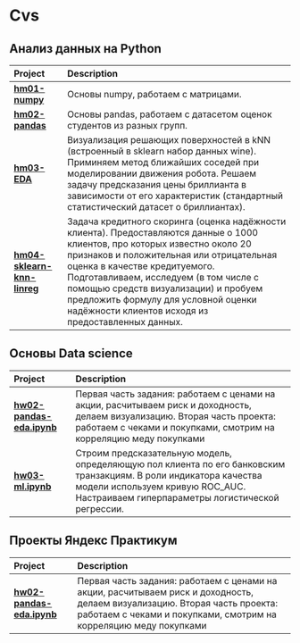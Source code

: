 # Cvs
## Анализ данных на Python
 Project | Description | 
| :-------| :-----------|
| [**hm01-numpy**](https://github.com/lvmoonshine/Cvs/blob/639792b22334a92a95a2f3c9a9b440699bedd86b/andan-fcs/hw01-numpy.ipynb) | Основы numpy, работаем с матрицами.|
| [**hm02-pandas**](https://github.com/lvmoonshine/Cvs/blob/639792b22334a92a95a2f3c9a9b440699bedd86b/andan-fcs/hw02_pandas.ipynb) |Основы pandas, работаем с датасетом оценок студентов из разных групп.|
| [**hm03-EDA**](https://github.com/lvmoonshine/Cvs/blob/639792b22334a92a95a2f3c9a9b440699bedd86b/andan-fcs/hw03-EDA.ipynb) |Визуализация решающих поверхностей в kNN (встроенный в sklearn набор данных wine). Приминяем метод ближайших соседей при моделировании движения робота. Решаем задачу предсказания цены бриллианта в зависимости от его характеристик (стандартный статистический датасет о бриллиантах).|
| [**hm04-sklearn-knn-linreg**](https://github.com/lvmoonshine/Cvs/blob/a538f5d2bb1b8a67b2f6322010457c629e9faa2e/andan-fcs/hw04-sklearn-knn-linreg.ipynb) |Задача кредитного скоринга (оценка надёжности клиента). Предоставляются данные о 1000 клиентов, про которых известно около 20 признаков и положительная или отрицательная оценка в качестве кредитуемого. Подготавливаем, исследуем (в том числе с помощью средств визуализации) и пробуем предложить формулу для условной оценки надёжности клиентов исходя из предоставленных данных.|
## Основы Data science 
Project | Description | 
| :-------| :-----------|
| [**hw02-pandas-eda.ipynb**](https://github.com/lvmoonshine/Cvs/blob/a538f5d2bb1b8a67b2f6322010457c629e9faa2e/andan-fes/hw02-pandas-eda.ipynb) |Первая часть задания: работаем с ценами на акции, расчитываем риск и доходность, делаем визуализацию. Вторая часть проекта: работаем с чеками и покупками, смотрим на корреляцию меду покупками |
| [**hw03-ml.ipynb**](https://github.com/lvmoonshine/Cvs/blob/fa127c2907b2f51e739b3ccf8a0d45167123c8b2/andan-fes/hw03-ml.ipynb) | Строим предсказательную модель, определяющую пол клиента по его банковским транзакциям. В роли индикатора качества модели используем кривую ROC_AUC. Настраиваем гиперпараметры логистической регрессии.|
## Проекты Яндекс Практикум
Project | Description | 
| :-------| :-----------|
| [**hw02-pandas-eda.ipynb**](https://github.com/lvmoonshine/Cvs/blob/a538f5d2bb1b8a67b2f6322010457c629e9faa2e/andan-fes/hw02-pandas-eda.ipynb) |Первая часть задания: работаем с ценами на акции, расчитываем риск и доходность, делаем визуализацию. Вторая часть проекта: работаем с чеками и покупками, смотрим на корреляцию меду покупками |
